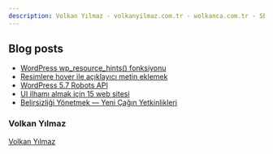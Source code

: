 ```yaml
---
description: Volkan Yılmaz - volkanyilmaz.com.tr - wolkanca.com.tr - SEO - WordPress
---
```


## Blog posts
<!-- BLOG-POST-LIST:START -->
- [WordPress wp_resource_hints() fonksiyonu](https://wolkanca.com.tr/wordpress-wp_resource_hints-fonksiyonu/)
- [Resimlere hover ile açıklayıcı metin eklemek](https://wolkanca.com.tr/resimlere-hover-ile-aciklayici-metin-eklemek/)
- [WordPress 5.7 Robots API](https://wolkanca.com.tr/wordpress-5-7-robots-api/)
- [UI ilhamı almak için 15 web sitesi](https://wolkanca.com.tr/ui-ilhami-almak-icin-15-web-sitesi/)
- [Belirsizliği Yönetmek — Yeni Çağın Yetkinlikleri](https://wolkanca.com.tr/belirsizligi-yonetmek-yeni-cagin-yetkinlikleri/)
<!-- BLOG-POST-LIST:END -->


### Volkan Yılmaz

[Volkan Yılmaz](https://volkanyilmaz.com.tr/)

